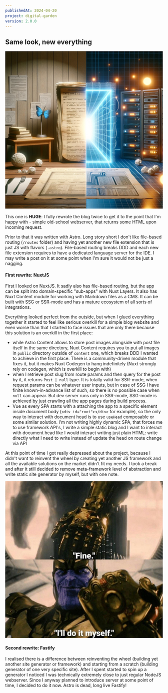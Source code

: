 ```yaml
---
publishedAt: 2024-04-20
project: digital-garden
version: 2.0.0
---
```


## Same look, new everything

![Static to SSR](./static-to-ssr.webp)

This one is **HUGE**: I fully rewrote the blog twice to get it to the point that I'm happy with - simple old-school webserver, that returns some HTML upon incoming request.

Prior to that it was written with Astro. Long story short I don't like file-based routing (`/routes` folder) and having yet another new file extension that is just JS with flavors (`.astro`). File-based routing breaks DDD and each new file extension requires to have a dedicated language server for the IDE. I may write a post on it at some point when I'm sure it would not be just a nagging.

#### First rewrite: NuxtJS

First I looked on NuxtJS. It sadly also has file-based routing, but the app can be split into domain-specific "sub-apps" with Nuxt Layers. It also has Nuxt Content module for working with Markdown files as a CMS. It can be built with SSG or SSR-mode and has a mature ecosystem of all sorts of integrations.

Everything looked perfect from the outside, but when I glued everything together it started to feel like serious overkill for a simple blog website and even worse than that I started to face issues that are only there because this solution is an overkill in the first place:

- while Astro Content allows to store post images alongside with post file itself in the same directory, Nuxt Content requires you to put all images in `public` directory outside of `content` one, which breaks DDD I wanted to achieve in the first place. There is a community-driven module that fixes it, but it makes Nuxt Codegen to hang indefinitely (Nuxt strongly rely on codegen, which is overkill to begin with)
- when I retrieve post slug from route params and then query for the post by it, it returns `Post | null` type. It is totally valid for SSR-mode, when request params can be whatever user inputs, but in case of SSG I have finite known-in-advance list of such, so there is no possible case when `null` can appear. But dev server runs only in SSR-mode, SSG-mode is achieved by just crawling all the app pages during build process.
- Vue as every SPA starts with a attaching the app to a specific element inside document body (`<div id="root"></div>` for example), so the only way to interact with document head is to use `useHead` composable or some similar solution. I'm not writing highly dynamic SPA, that forces me to use framework API's, I write a simple static blog and I want to interact with document head like I would interact writing just plain HTML: write directly what I need to write instead of update the head on route change via API

At this point of time I got really depressed about the project, because I didn't want to reinvent the wheel by creating yet another JS framework and all the available solutions on the market didn't fit my needs. I took a break and after it still decided to remove meta-framework level of abstraction and write static site generator by myself, but with one note.

![Fine, I'll do it myself](./fine-ill-do-it-myself.png)

#### Second rewrite: Fastify

I realised there is a difference between reinventing the wheel (building yet another site generator or framework) and starting from a scratch (building generator of one very specific site). After I spent started to spin up a generator I noticed I was technically extremely close to just regular NodeJS webserver. Since I anyway planned to introduce server at some point of time, I decided to do it now. Astro is dead, long live Fastify!
